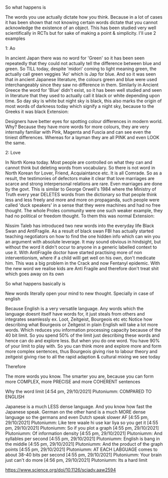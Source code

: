 So what happens is

The words you use actually dictate how you think. Because in a lot of cases it has been shown that not knowing certain words dictate that you cannot acknowledge the existence of an object. This has been studied very well scientifically in RCTs but for sake of making a point & simplicity. I'll use 2 examples


1: Ao

In ancient Japan there was no word for 'Green' so it has been seen repeatedly that they could not actually tell the difference between blue and green. So TILL today, despite 'midori' coming to light meaning green, the actually call green veggies 'Ao' which is Jap for blue. And so it was seen that in ancient Japanese literature, the colours green and blue were used interchangeably since they saw no difference in them. Similarly in Ancient Greece the word for 'Blue' didn't exist, so it has been well studied and seen in literature that they used to actually call it black or white depending upon time. So day sky is white but night sky is black, this also marks the origin of most words of darkness today which signify a night sky, because to the Greeks it was black
Extension:

Designers have better eyes for spotting colour differences in modern world. Why? Because they have more words for more colours, they are very internally familiar with Pink, Magenta and Fuscia and can see even the tiniest differences. Whereas for a layman they are all PINK and even LOOK the same.


2: Love

In North Korea today. Most people are controlled on what they can and cannot think but deleting words from vocabulary. So there is not word in North Korean for Lover, Friend, Acquiaintance etc. It is all Comrade. So as a result, the testimonies of defectors make it clear that love marriages are scarce and strong interpersonal relations are rare. Even marriages are done by the govt. This is similar to George Orwell's 1984 where the Ministry of Truth every year DELETES words from the dictionary so that people think less and less freely and more and more on propaganda, such people were called 'duck speakers' in a sense that they were machines and had no free thought. The whole Proles community were one such weaker example, they had no political or freedom thought. To them this was normal
Extension:

Nissim Taleb has introduced two new words into the everyday life Black Swan and AntiFragile. As a result of black swan FBI has actually started teaching negotiators on how to find the one hidden info which can win you an argument with absolute leverage. It may sound obvious in hindsight, but without the word it didn't occur to anyone in a generic labelled context to use it. With AntiFragile doctor have started practising more of non interventionism, where if a child willl get well on his own, don't medicate him. This was a big problem in the Crack and now Fentanyl epidemic. With the new word we realise kids are Anti Fragile and therefore don't treat shit which goes away on its own


So what happens basically is

New words literally open your mind to new thought. Specially in case of english

Because English is a very versatile language. Any words which the language doesnt itself have words for, it just steals from others and integrates seamlessly ex. Loot, Zeitgeist, Bourgeois etc etc
Notice how describing what Bourgeois or Zeitgeist in plain English will take a lot more words. Which reduces you information processing capacity because of the 40 bit limit. So you spend 50% of the limit just describing these words and hence can do and explore less. But when you do one word. You have 90% of your limit to play with. So you can think more and explore more and form more complex sentences, thus Bourgeois giving rise to labour theory and zeitgeist giving rise to all the rapid adaption & cultural mixing we see today

Therefore

The more words you know. The smarter you are, because you can form more COMPLEX, more PRECISE and more COHERENT sentences


Why the word limit
[4:54 pm, 29/10/2021] Plutoniumm: COMPARED TO ENGLISH

Japanese is a much LESS dense language. And you know how fast the Japanese speak. German on the other hand is a much MORE dense language so the germans and even Dutch speak slower AF
[4:55 pm, 29/10/2021] Plutoniumm: Like tere waale hi use kar liya so you get it
[4:55 pm, 29/10/2021] Plutoniumm: So if you plot a graph
[4:55 pm, 29/10/2021] Plutoniumm: Of information density
[4:55 pm, 29/10/2021] Plutoniumm: And syllables per second
[4:55 pm, 29/10/2021] Plutoniumm: English is bang in the middle
[4:55 pm, 29/10/2021] Plutoniumm: And the product of the graph points
[4:55 pm, 29/10/2021] Plutoniumm: AT EACH LABGUAGE comes to about 38-40 bits per second
[4:55 pm, 29/10/2021] Plutoniumm: Your brain just can't do more
[4:56 pm, 29/10/2021] Plutoniumm: Its a hard limit

https://www.science.org/doi/10.1126/sciadv.aaw2594
